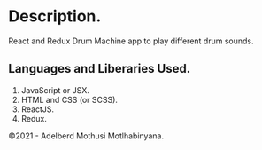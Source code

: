 # Description.

React and Redux Drum Machine app to play different drum sounds.

## Languages and Liberaries Used.

1. JavaScript or JSX.
2. HTML and CSS (or SCSS).
3. ReactJS.
4. Redux.

&copy;2021 - Adelberd Mothusi Motlhabinyana.
